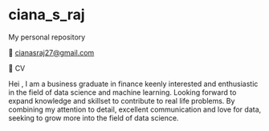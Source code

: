 # ciana_s_raj
My personal repository


:email: cianasraj27@gmail.com


:page_facing_up: CV 


Hei , 
I am a business graduate in finance keenly interested and enthusiastic in the field of data science and machine learning. Looking forward to  expand knowledge and skillset to contribute to real life problems. By combining my attention to detail, excellent communication and  love for data, seeking to grow more into the field of data science. 
